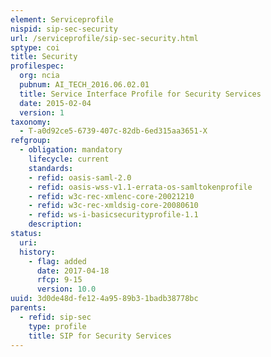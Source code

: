 ```yaml
---
element: Serviceprofile
nispid: sip-sec-security
url: /serviceprofile/sip-sec-security.html
sptype: coi
title: Security
profilespec:
  org: ncia
  pubnum: AI_TECH_2016.06.02.01
  title: Service Interface Profile for Security Services
  date: 2015-02-04
  version: 1
taxonomy:
  - T-a0d92ce5-6739-407c-82db-6ed315aa3651-X
refgroup:
  - obligation: mandatory
    lifecycle: current
    standards: 
    - refid: oasis-saml-2.0
    - refid: oasis-wss-v1.1-errata-os-samltokenprofile
    - refid: w3c-rec-xmlenc-core-20021210
    - refid: w3c-rec-xmldsig-core-20080610
    - refid: ws-i-basicsecurityprofile-1.1
    description: 
status:
  uri: 
  history: 
    - flag: added
      date: 2017-04-18
      rfcp: 9-15
      version: 10.0
uuid: 3d0de48d-fe12-4a95-89b3-1badb38778bc
parents:
  - refid: sip-sec
    type: profile
    title: SIP for Security Services
---
```

